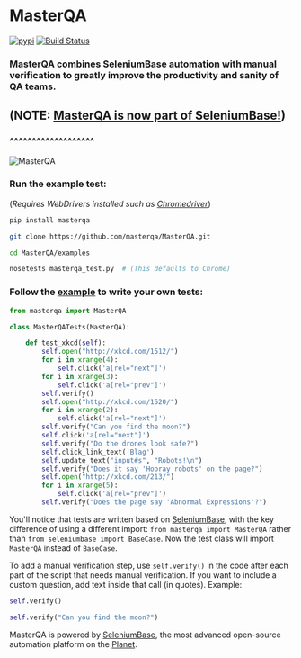 # MasterQA
[![pypi](https://img.shields.io/pypi/v/masterqa.svg)](https://pypi.python.org/pypi/masterqa) [![Build Status](https://travis-ci.org/masterqa/MasterQA.svg?branch=master)](https://travis-ci.org/masterqa/MasterQA)

### MasterQA combines SeleniumBase automation with manual verification to greatly improve the productivity and sanity of QA teams.

## (NOTE: **[MasterQA is now part of SeleniumBase!](https://github.com/seleniumbase/SeleniumBase/tree/master/seleniumbase/masterqa)**)
### ^^^^^^^^^^^^^^^^^^^


![](http://cdn2.hubspot.net/hubfs/100006/images/hybrid_screen.png "MasterQA")

### Run the example test:

(*Requires WebDrivers installed such as [Chromedriver](https://sites.google.com/a/chromium.org/chromedriver/downloads)*)

```bash
pip install masterqa

git clone https://github.com/masterqa/MasterQA.git

cd MasterQA/examples

nosetests masterqa_test.py  # (This defaults to Chrome)
```

### Follow the [example](https://github.com/masterqa/MasterQA/blob/master/examples/masterqa_test.py) to write your own tests:

```python
from masterqa import MasterQA

class MasterQATests(MasterQA):

    def test_xkcd(self):
        self.open("http://xkcd.com/1512/")
        for i in xrange(4):
            self.click('a[rel="next"]')
        for i in xrange(3):
            self.click('a[rel="prev"]')
        self.verify()
        self.open("http://xkcd.com/1520/")
        for i in xrange(2):
            self.click('a[rel="next"]')
        self.verify("Can you find the moon?")
        self.click('a[rel="next"]')
        self.verify("Do the drones look safe?")
        self.click_link_text('Blag')
        self.update_text("input#s", "Robots!\n")
        self.verify("Does it say 'Hooray robots' on the page?")
        self.open("http://xkcd.com/213/")
        for i in xrange(5):
            self.click('a[rel="prev"]')
        self.verify("Does the page say 'Abnormal Expressions'?")
```

You'll notice that tests are written based on [SeleniumBase](http://seleniumbase.com), with the key difference of using a different import: ``from masterqa import MasterQA`` rather than ``from seleniumbase import BaseCase``. Now the test class will import ``MasterQA`` instead of ``BaseCase``.

To add a manual verification step, use ``self.verify()`` in the code after each part of the script that needs manual verification. If you want to include a custom question, add text inside that call (in quotes). Example:

```python
self.verify()

self.verify("Can you find the moon?")
```

MasterQA is powered by [SeleniumBase](http://seleniumbase.com), the most advanced open-source automation platform on the [Planet](https://en.wikipedia.org/wiki/Earth).
